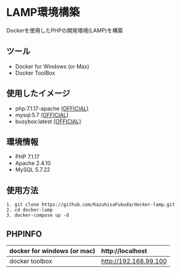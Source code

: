 # LAMP環境構築
Dockerを使用したPHPの開発環境(LAMP)を構築

## ツール
* Docker for Windows (or Max)
* Docker ToolBox

## 使用したイメージ
* php:7.1.17-apache [(OFFICIAL)](https://hub.docker.com/_/php/)
* mysql:5.7 [(OFFICIAL)](https://hub.docker.com/_/mysql/)
* busybox:latest [(OFFICIAL)](https://hub.docker.com/_/busybox/)

## 環境情報
* PHP    7.1.17
* Apache 2.4.10
* MySQL  5.7.22

## 使用方法
```
1. git clone https://github.com/KazuhisaFukuda/docker-lamp.git
2. cd docker-lamp
3. docker-compose up -d
```
## PHPINFO
| docker for windows (or mac) | http://localhost |
|:-----------|:-----------|
| docker toolbox | http://192.168.99.100 |
